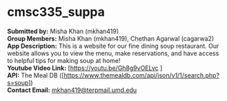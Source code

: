 # cmsc335_suppa
**Submitted by:** Misha Khan (mkhan419)\
**Group Members:** Misha Khan (mkhan419), Chethan Agarwal (cagarwa2)\
**App Description:** This is a website for our fine dining soup restaurant. Our website allows you to view the menu, make reservations, and have access to helpful tips for making soup at home!\
**Youtube Video Link:** [https://youtu.be/Gh8g9vOELvc ]\
**API:** The Meal DB ([https://www.themealdb.com/api/json/v1/1/search.php?s=soup])\
**Contact Email:** mkhan419@terpmail.umd.edu
